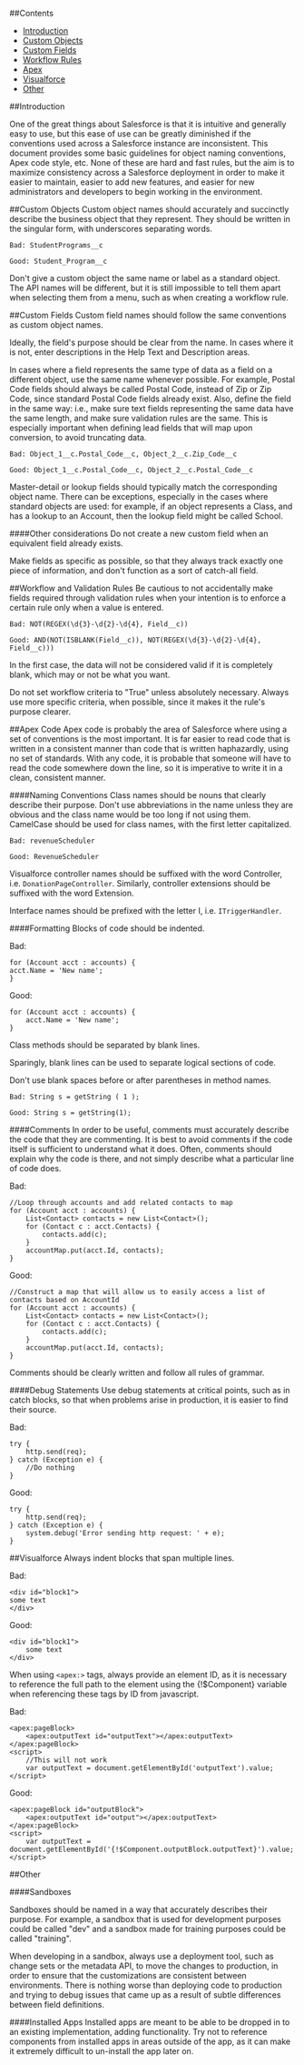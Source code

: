 ##Contents
* [Introduction](#introduction)
* [Custom Objects](#objects)
* [Custom Fields](#fields)
* [Workflow Rules](#workflow)
* [Apex](#apex)
* [Visualforce](#visualforce)
* [Other](#other)

##<a name="introduction"></a>Introduction

One of the great things about Salesforce is that it is intuitive and generally easy to use, but 
this ease of use can be greatly diminished if the conventions used across a Salesforce instance are inconsistent. 
This document provides some basic guidelines for object naming conventions, Apex code style, etc. 
None of these are hard and fast rules, but the aim is to maximize consistency across a Salesforce deployment 
in order to make it easier to maintain, easier to add new features, and easier for new administrators and 
developers to begin working in the environment. 

##<a name="objects"></a>Custom Objects
Custom object names should accurately and succinctly describe the business object that they represent. 
They should be written in the singular form, with underscores separating words.

```
Bad: StudentPrograms__c
```

```
Good: Student_Program__c
```

Don't give a custom object the same name or label as a standard object. The API names will be different, 
but it is still impossible to tell them apart when selecting them from a menu, such as when creating a workflow rule.

##<a name="fields"></a>Custom Fields
Custom field names should follow the same conventions as custom object names. 

Ideally, the field's purpose should be clear from the name. 
In cases where it is not, enter descriptions in the Help Text and Description areas. 

In cases where a field represents the same type of data as a field on a different object, 
use the same name whenever possible. For example, Postal Code fields should always be called 
Postal Code, instead of Zip or Zip Code, since standard Postal Code fields already exist. 
Also, define the field in the same way: i.e., make sure text 
fields representing the same data have the same length, and make sure validation rules are 
the same. This is especially important when defining lead fields that will map upon conversion, 
to avoid truncating data.

```
Bad: Object_1__c.Postal_Code__c, Object_2__c.Zip_Code__c
```

```
Good: Object_1__c.Postal_Code__c, Object_2__c.Postal_Code__c
```

Master-detail or lookup fields should typically match the corresponding object name. 
There can be exceptions, especially in the cases where standard objects are used: 
for example, if an object represents a Class, and has a lookup to an Account, then the lookup field might be called School.

####Other considerations
Do not create a new custom field when an equivalent field already exists.

Make fields as specific as possible, so that they always track exactly one piece of information, 
and don't function as a sort of catch-all field.

##<a name="workflow"></a>Workflow and Validation Rules
Be cautious to not accidentally make fields required through validation rules 
when your intention is to enforce a certain rule only when a value is entered.

```
Bad: NOT(REGEX(\d{3}-\d{2}-\d{4}, Field__c))
```

```
Good: AND(NOT(ISBLANK(Field__c)), NOT(REGEX(\d{3}-\d{2}-\d{4}, Field__c)))
```

In the first case, the data will not be considered valid if it is completely blank, 
which may or not be what you want.

Do not set workflow criteria to "True" unless absolutely necessary. Always use more specific 
criteria, when possible, since it makes it the rule's purpose clearer.

##<a name="apex"></a>Apex Code
Apex code is probably the area of Salesforce where using a set of conventions is the most important. 
It is far easier to read code that is written in a consistent manner than code that is written haphazardly, 
using no set of standards.
With any code, it is probable that someone will have to read the code somewhere down the line, 
so it is imperative to write it in a clean, consistent manner.

####Naming Conventions
Class names should be nouns that clearly describe their purpose. 
Don't use abbreviations in the name unless they are obvious and the class name would be too long if not using them. 
CamelCase should be used for class names, with the first letter capitalized. 

```
Bad: revenueScheduler
```

```
Good: RevenueScheduler
```

Visualforce controller names should be suffixed with the word Controller, i.e. `DonationPageController`. 
Similarly, controller extensions should be suffixed with the word Extension. 

Interface names should be prefixed with the letter I, i.e. `ITriggerHandler`.

####Formatting
Blocks of code should be indented.

Bad:
```
for (Account acct : accounts) {
acct.Name = 'New name';
}
```

Good:
```
for (Account acct : accounts) {
    acct.Name = 'New name';
}
```

Class methods should be separated by blank lines. 

Sparingly, blank lines can be used to separate logical sections of code.

Don't use blank spaces before or after parentheses in method names.

```
Bad: String s = getString ( 1 );
```

```
Good: String s = getString(1);
```

####Comments
In order to be useful, comments must accurately describe the code that they are commenting. It is best to avoid 
comments if the code itself is sufficient to understand what it does. Often, comments should explain 
why the code is there, and not simply describe what a particular line of code does. 

Bad:
```
//Loop through accounts and add related contacts to map
for (Account acct : accounts) {
    List<Contact> contacts = new List<Contact>();
	for (Contact c : acct.Contacts) {
	    contacts.add(c);
	}
	accountMap.put(acct.Id, contacts);
}
```

Good:
```
//Construct a map that will allow us to easily access a list of contacts based on AccountId
for (Account acct : accounts) {
    List<Contact> contacts = new List<Contact>();
	for (Contact c : acct.Contacts) {
	    contacts.add(c);
	}
	accountMap.put(acct.Id, contacts);
}
```
Comments should be clearly written and follow all rules of grammar.

####Debug Statements
Use debug statements at critical points, such as in catch blocks, so that when problems 
arise in production, it is easier to find their source. 

Bad:
```
try {
    http.send(req);
} catch (Exception e) { 
	//Do nothing
}
```

Good:
```
try {
	http.send(req);
} catch (Exception e) {
	system.debug('Error sending http request: ' + e);
}
```

##<a name="visualforce"></a>Visualforce
Always indent blocks that span multiple lines.

Bad:
```
<div id="block1">
some text
</div>
```

Good:
```
<div id="block1">
    some text
</div>
```

When using ```<apex:>``` tags, always provide an element ID, as it is necessary to reference the full path to the element 
using the {!$Component} variable when referencing these tags by ID from javascript. 

Bad:
```
<apex:pageBlock>
    <apex:outputText id="outputText"></apex:outputText>
</apex:pageBlock>
<script>
    //This will not work
    var outputText = document.getElementById('outputText').value;
</script>
```

Good:
```
<apex:pageBlock id="outputBlock">
    <apex:outputText id="output"></apex:outputText>
</apex:pageBlock>
<script>
    var outputText = document.getElementById('{!$Component.outputBlock.outputText}').value;
</script>
```

##<a name="other"></a>Other

####Sandboxes

Sandboxes should be named in a way that accurately describes their purpose. 
For example, a sandbox that is used for development purposes could be called "dev" 
and a sandbox made for training purposes could be called "training". 

When developing in a sandbox, always use a deployment tool, such as change sets or the metadata API, 
to move the changes to production, in order to ensure that the customizations are consistent between environments. 
There is nothing worse than deploying code to production and trying to debug issues that came up as a 
result of subtle differences between field definitions.

####Installed Apps
Installed apps are meant to be able to be dropped in to an existing implementation, adding functionality. 
Try not to reference components from installed apps in areas outside of the app, as it can make it extremely 
difficult to un-install the app later on.